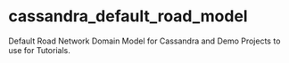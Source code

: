 # cassandra_default_road_model
Default Road Network Domain Model for Cassandra and Demo Projects to use for Tutorials.
